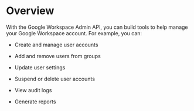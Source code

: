 # Overview

With the Google Workspace Admin API, you can build tools to help manage your Google Workspace account. For example, you can:

- Create and manage user accounts

- Add and remove users from groups

- Update user settings

- Suspend or delete user accounts

- View audit logs

- Generate reports
